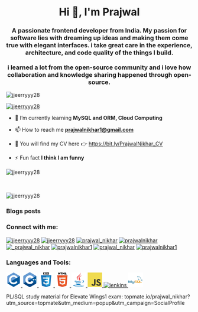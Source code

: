<h1 align="center">Hi 👋, I'm Prajwal</h1>
<h3 align="center">A passionate frontend developer from India. My passion for software lies with dreaming up ideas and making them come true with elegant interfaces. i take great care in the experience, architecture, and code quality of the things I build.<br><br> i learned a lot from the open-source community and i love how collaboration and knowledge sharing happened through open-source.</h3>

<p align="left"> <img src="https://komarev.com/ghpvc/?username=jjeerryyy28&label=Profile%20views&color=0e75b6&style=flat" alt="jjeerryyy28" /> </p>

<p align="left"> <a href="https://github.com/ryo-ma/github-profile-trophy"><img src="https://github-profile-trophy.vercel.app/?username=jjeerryyy28" alt="jjeerryyy28" /></a> </p>

- 🌱 I’m currently learning **MySQL and ORM, Cloud Computing**

- 📫 How to reach me **prajwalnikhar1@gmail.com**

- 📄 You will find my CV here 👉 https://bit.ly/PrajwalNikhar_CV 

- ⚡ Fun fact **I think I am funny**

<p><img align="center" src="https://github-readme-stats.vercel.app/api/top-langs?username=jjeerryyy28&show_icons=true&locale=en&layout=compact" alt="jjeerryyy28" /></p>
<br>
<p><img align="center" src="https://github-readme-streak-stats.herokuapp.com/?user=jjeerryyy28&" alt="jjeerryyy28" /></p>

### Blogs posts
<!-- BLOG-POST-LIST:START -->
<!-- BLOG-POST-LIST:END -->

<h3 align="left">Connect with me:</h3>
<p align="left">
<a href="https://codepen.io/jjeerryyy28" target="blank"><img align="center" src="https://raw.githubusercontent.com/rahuldkjain/github-profile-readme-generator/master/src/images/icons/Social/codepen.svg" alt="jjeerryyy28" height="30" width="40" /></a>
<a href="https://dev.to/jjeerryyy28" target="blank"><img align="center" src="https://raw.githubusercontent.com/rahuldkjain/github-profile-readme-generator/master/src/images/icons/Social/devto.svg" alt="jjeerryyy28" height="30" width="40" /></a>
<a href="https://leetcode.com/prajwal_nikhar/" target="blank"><image align="center" src="https://github.com/jjeerryyy28/HTML/blob/main/image-removebg-preview.png" alt="prajwal_nikhar" height="30" width="70"/></a>
<a href="https://linkedin.com/in/prajwalnikhar" target="blank"><img align="center" src="https://raw.githubusercontent.com/rahuldkjain/github-profile-readme-generator/master/src/images/icons/Social/linked-in-alt.svg" alt="prajwalnikhar" height="30" width="40" /></a>
<a href="https://instagram.com/_prajwal_nikhar" target="blank"><img align="center" src="https://raw.githubusercontent.com/rahuldkjain/github-profile-readme-generator/master/src/images/icons/Social/instagram.svg" alt="_prajwal_nikhar" height="30" width="40" /></a>
<a href="https://www.hackerrank.com/prajwalnikhar1" target="blank"><img align="center" src="https://raw.githubusercontent.com/rahuldkjain/github-profile-readme-generator/master/src/images/icons/Social/hackerrank.svg" alt="prajwalnikhar1" height="30" width="40" /></a>
<a href="https://www.leetcode.com/prajwal_nikhar" target="blank"><img align="center" src="https://raw.githubusercontent.com/rahuldkjain/github-profile-readme-generator/master/src/images/icons/Social/leet-code.svg" alt="prajwal_nikhar" height="30" width="40" /></a>
<a href="https://auth.geeksforgeeks.org/user/prajwalnikhar1" target="blank"><img align="center" src="https://raw.githubusercontent.com/rahuldkjain/github-profile-readme-generator/master/src/images/icons/Social/geeks-for-geeks.svg" alt="prajwalnikhar1" height="30" width="40" /></a>
</p>

<h3 align="left">Languages and Tools:</h3>
<p align="left"> <a href="https://www.cprogramming.com/" target="_blank" rel="noreferrer"> <img src="https://raw.githubusercontent.com/devicons/devicon/master/icons/c/c-original.svg" alt="c" width="40" height="40"/> </a> <a href="https://www.w3schools.com/cpp/" target="_blank" rel="noreferrer"> <img src="https://raw.githubusercontent.com/devicons/devicon/master/icons/cplusplus/cplusplus-original.svg" alt="cplusplus" width="40" height="40"/> </a> <a href="https://www.w3schools.com/css/" target="_blank" rel="noreferrer"> <img src="https://raw.githubusercontent.com/devicons/devicon/master/icons/css3/css3-original-wordmark.svg" alt="css3" width="40" height="40"/> </a> <a href="https://www.w3.org/html/" target="_blank" rel="noreferrer"> <img src="https://raw.githubusercontent.com/devicons/devicon/master/icons/html5/html5-original-wordmark.svg" alt="html5" width="40" height="40"/> </a> <a href="https://www.java.com" target="_blank" rel="noreferrer"> <img src="https://raw.githubusercontent.com/devicons/devicon/master/icons/java/java-original.svg" alt="java" width="40" height="40"/> </a> <a href="https://developer.mozilla.org/en-US/docs/Web/JavaScript" target="_blank" rel="noreferrer"> <img src="https://raw.githubusercontent.com/devicons/devicon/master/icons/javascript/javascript-original.svg" alt="javascript" width="40" height="40"/> </a> <a href="https://www.jenkins.io" target="_blank" rel="noreferrer"> <img src="https://www.vectorlogo.zone/logos/jenkins/jenkins-icon.svg" alt="jenkins" width="40" height="40"/> </a> <a href="https://www.mysql.com/" target="_blank" rel="noreferrer"> <img src="https://raw.githubusercontent.com/devicons/devicon/master/icons/mysql/mysql-original-wordmark.svg" alt="mysql" width="40" height="40"/> </a> </p>

<!-- <h3 align="left">Support:</h3>
<p><a href="https://ko-fi.com/prajwalnikhar"> <img align="left" src="https://cdn.ko-fi.com/cdn/kofi3.png?v=3" height="50" width="210" alt="prajwalnikhar" /></a></p><br><br> -->


PL/SQL study material for Elevate Wings1 exam: topmate.io/prajwal_nikhar?utm_source=topmate&utm_medium=popup&utm_campaign=SocialProfile
